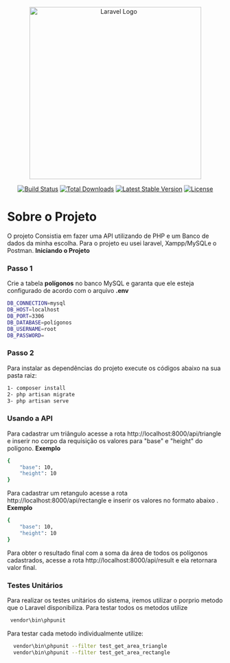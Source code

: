 <p align="center"><a href="https://laravel.com" target="_blank"><img src="https://raw.githubusercontent.com/laravel/art/master/logo-lockup/5%20SVG/2%20CMYK/1%20Full%20Color/laravel-logolockup-cmyk-red.svg" width="400" alt="Laravel Logo"></a></p>

<p align="center">
<a href="https://travis-ci.org/laravel/framework"><img src="https://travis-ci.org/laravel/framework.svg" alt="Build Status"></a>
<a href="https://packagist.org/packages/laravel/framework"><img src="https://img.shields.io/packagist/dt/laravel/framework" alt="Total Downloads"></a>
<a href="https://packagist.org/packages/laravel/framework"><img src="https://img.shields.io/packagist/v/laravel/framework" alt="Latest Stable Version"></a>
<a href="https://packagist.org/packages/laravel/framework"><img src="https://img.shields.io/packagist/l/laravel/framework" alt="License"></a>
</p>

# Sobre o Projeto
O projeto Consistia em fazer uma API utilizando de PHP e um Banco de dados da minha escolha.
Para o projeto eu usei laravel, Xampp/MySQLe o Postman.
**Iniciando o Projeto**
### Passo 1
Crie a tabela **polígonos** no banco MySQL e garanta que ele esteja configurado de acordo com o arquivo **.env**
```sh
DB_CONNECTION=mysql
DB_HOST=localhost
DB_PORT=3306
DB_DATABASE=polígonos
DB_USERNAME=root
DB_PASSWORD=
```
### Passo 2
Para instalar as dependências do projeto execute os códigos abaixo na sua pasta raiz:
```sh
1- composer install
2- php artisan migrate
3- php artisan serve
```
### Usando a API

Para cadastrar um triângulo acesse a rota http://localhost:8000/api/triangle e inserir no corpo da requisição os valores para "base" e "height" do polígono.
**Exemplo**
```sh
{
	"base": 10,
	"height": 10
}
```

Para cadastrar um retangulo acesse a rota http://localhost:8000/api/rectangle e inserir os valores no formato abaixo .
**Exemplo**
```sh
{
	"base": 10,
	"height": 10
}
```
Para obter o resultado final com a soma da área de todos os polígonos cadastrados, acesse a rota http://localhost:8000/api/result e ela retornara valor final.

### Testes Unitários
Para realizar os testes unitários do sistema, iremos utilizar o porprio metodo que o Laravel disponibiliza.
Para testar todos os metodos utilize
```sh
 vendor\bin\phpunit 
```
Para testar cada metodo individualmente utilize:
```sh
  vendor\bin\phpunit --filter test_get_area_triangle
  vendor\bin\phpunit --filter test_get_area_rectangle
```
